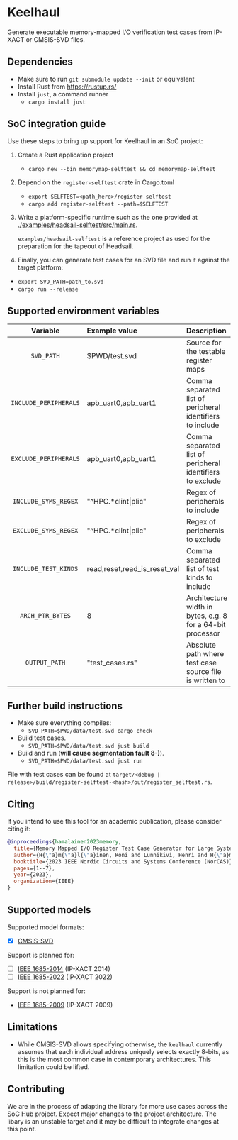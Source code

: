 # Keelhaul

Generate executable memory-mapped I/O verification test cases from IP-XACT or
CMSIS-SVD files.

## Dependencies

- Make sure to run `git submodule update --init` or equivalent
- Install Rust from <https://rustup.rs/>
- Install `just`, a command runner
  - `cargo install just`

## SoC integration guide

Use these steps to bring up support for Keelhaul in an SoC project:

1. Create a Rust application project
    - `cargo new --bin memorymap-selftest && cd memorymap-selftest`
2. Depend on the `register-selftest` crate in Cargo.toml
    - `export SELFTEST=<path_here>/register-selftest`
    - `cargo add register-selftest --path=$SELFTEST`
3. Write a platform-specific runtime such as the one provided at [./examples/headsail-selftest/src/main.rs](./examples/headsail-selftest/src/main.rs).

    `examples/headsail-selftest` is a reference project as used for the preparation for the tapeout of Headsail.

4. Finally, you can  generate test cases for an SVD file and run it against the target platform:

- `export SVD_PATH=path_to.svd`
- `cargo run --release`

## Supported environment variables

| Variable              | Example value       | Description                          |
| :-:                   | :-                  | :-                                   |
| `SVD_PATH`            | $PWD/test.svd       | Source for the testable register maps |
| `INCLUDE_PERIPHERALS` | apb_uart0,apb_uart1 | Comma separated list of peripheral identifiers to include |
| `EXCLUDE_PERIPHERALS` | apb_uart0,apb_uart1 | Comma separated list of peripheral identifiers to exclude |
| `INCLUDE_SYMS_REGEX`  | "^HPC.*clint\|plic"  | Regex of peripherals to include |
| `EXCLUDE_SYMS_REGEX`  | "^HPC.*clint\|plic"  | Regex of peripherals to exclude |
| `INCLUDE_TEST_KINDS`  | read,reset,read_is_reset_val | Comma separated list of test kinds to include |
| `ARCH_PTR_BYTES`      | 8                   | Architecture width in bytes, e.g. 8 for a 64-bit processor |
| `OUTPUT_PATH`         | "test_cases.rs"     | Absolute path where test case source file is written to |

## Further build instructions

- Make sure everything compiles:
  - `SVD_PATH=$PWD/data/test.svd cargo check`
- Build test cases.
  - `SVD_PATH=$PWD/data/test.svd just build`
- Build and run (**will cause segmentation fault 8-)**).
  - `SVD_PATH=$PWD/data/test.svd just run`

File with test cases can be found at `target/<debug | release>/build/register-selftest-<hash>/out/register_selftest.rs`.

## Citing

If you intend to use this tool for an academic publication, please consider citing it:

```bibtex
@inproceedings{hamalainen2023memory,
  title={Memory Mapped I/O Register Test Case Generator for Large Systems-on-Chip},
  author={H{\"a}m{\"a}l{\"a}inen, Roni and Lunnikivi, Henri and H{\"a}m{\"a}l{\"a}inen, Timo},
  booktitle={2023 IEEE Nordic Circuits and Systems Conference (NorCAS)},
  pages={1--7},
  year={2023},
  organization={IEEE}
}
```

## Supported models

Supported model formats:

- [x] [CMSIS-SVD](https://www.keil.com/pack/doc/CMSIS/SVD/html/index.html)

Support is planned for:

- [ ] [IEEE 1685-2014](https://standards.ieee.org/ieee/1685/5834/) (IP-XACT 2014)
- [ ] [IEEE 1685-2022](https://standards.ieee.org/ieee/1685/10583/) (IP-XACT 2022)

Support is not planned for:

- [IEEE 1685-2009](https://standards.ieee.org/ieee/1685/4013/) (IP-XACT 2009)

## Limitations

- While CMSIS-SVD allows specifying otherwise, the `keelhaul` currently assumes
  that each individual address uniquely selects exactly 8-bits, as this is the
  most common case in contemporary architectures. This limitation could be
  lifted.

## Contributing

We are in the process of adapting the library for more use cases across the SoC Hub project. Expect major changes to the
project architecture. The libary is an unstable target and it may be difficult to integrate changes at this point.
